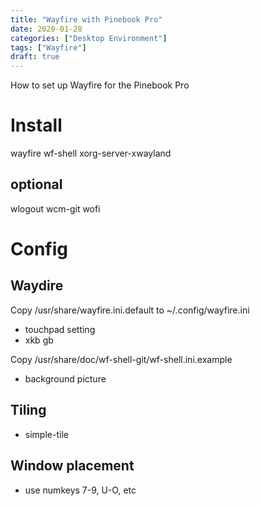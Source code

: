 ```yaml
---
title: "Wayfire with Pinebook Pro"
date: 2020-01-28
categories: ["Desktop Environment"]
tags: ["Wayfire"]
draft: true
---
```


How to set up Wayfire for the Pinebook Pro

<!--more-->

# Install

wayfire
wf-shell
xorg-server-xwayland

## optional
wlogout
wcm-git
wofi



# Config

## Waydire
Copy /usr/share/wayfire.ini.default to ~/.config/wayfire.ini

- touchpad setting
- xkb gb


Copy /usr/share/doc/wf-shell-git/wf-shell.ini.example  
- background picture

## Tiling

- simple-tile

## Window placement
- use numkeys 7-9, U-O, etc

